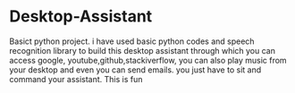 # Desktop-Assistant
Basict python project. i have used basic python codes and speech  recognition library  to build this desktop assistant through which you can access google, youtube,github,stackiverflow, you can also play music from your desktop and even you can send emails. you just have to sit and command your assistant. This is fun
